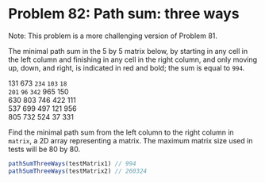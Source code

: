 # Problem 82: Path sum: three ways

Note: This problem is a more challenging version of Problem 81.

The minimal path sum in the 5 by 5 matrix below, by starting in any cell in the left column and finishing in any cell in the right column, and only moving up, down, and right, is indicated in red and bold; the sum is equal to `994`.

131 673 `234` `103` `18` <br>
`201` `96` `342` 965 150 <br>
630 803 746 422 111 <br>
537 699 497 121 956 <br>
805 732 524 37 331

Find the minimal path sum from the left column to the right column in `matrix`, a 2D array representing a matrix. The maximum matrix size used in tests will be 80 by 80.

```javascript
pathSumThreeWays(testMatrix1) // 994
pathSumThreeWays(testMatrix2) // 260324
```
